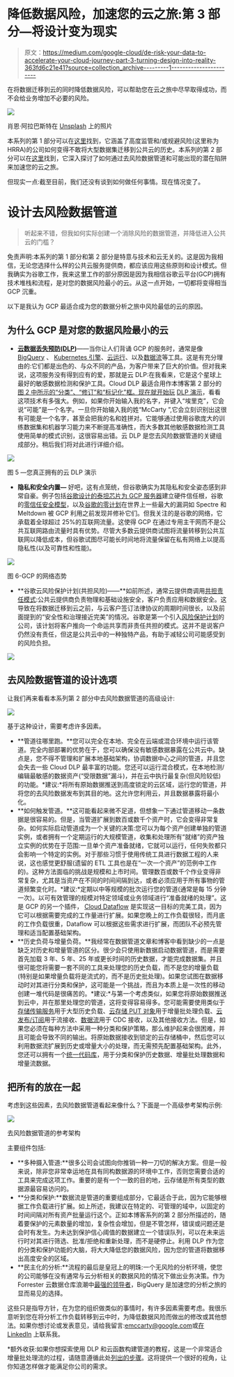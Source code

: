 # 降低数据风险，加速您的云之旅:第 3 部分—将设计变为现实

> 原文：<https://medium.com/google-cloud/de-risk-your-data-to-accelerate-your-cloud-journey-part-3-turning-design-into-reality-363fd6c21e41?source=collection_archive---------1----------------------->

在将数据迁移到云的同时降低数据风险，可以帮助您在云之旅中尽早取得成功，而不会给业务增加不必要的风险。

![](img/b50596ee71c7c00ffbda2b4eae794e4f.png)

肖恩·阿拉巴斯特在 [Unsplash](https://unsplash.com?utm_source=medium&utm_medium=referral) 上的照片

本系列的第 1 部分可以在[这里](https://ericmccarty.medium.com/de-risk-your-data-to-accelerate-your-cloud-journey-part-1-how-did-we-get-here-68eeab52762c)找到，它涵盖了高度监管和/或规避风险(这里称为 HRRA)的公司如何变得不敢将大型数据集迁移到公共云的历史。本系列的第 2 部分可以在[这里](https://ericmccarty.medium.com/de-risk-your-data-to-accelerate-your-cloud-journey-part-2-design-and-potential-pitfalls-2538592fc281)找到，它深入探讨了如何通过去风险数据管道和可能出现的潜在陷阱来加速您的云之旅。

但现实一点:截至目前，我们还没有谈到如何做任何事情。现在情况变了。

# 设计去风险数据管道

> 听起来不错，但我如何实际创建一个消除风险的数据管道，并降低进入公共云的门槛？

免责声明:本系列的第 1 部分和第 2 部分是特意与技术和云无关的。这是因为我相信，无论您选择什么样的公共云服务提供商，都应该应用这些原则和设计模式。但我确实为谷歌工作，我来这里工作的部分原因是因为我相信谷歌云平台(GCP)拥有技术堆栈和流程，是对您的数据风险最小的云。从这一点开始，一切都将变得相当 GCP 沉重。

以下是我认为 GCP 最适合成为您的数据分析之旅中风险最低的云的原因。

## 为什么 GCP 是对您的数据风险最小的云

*   [**云数据丢失预防(DLP**](https://cloud.google.com/dlp)**)**——当你让人们背诵 GCP 的服务时，通常是像 [BigQuery](https://cloud.google.com/bigquery) 、 [Kubernetes 引擎](https://cloud.google.com/kubernetes-engine)、[云运行](https://cloud.google.com/run)、以及[数据流](https://cloud.google.com/dataflow)等工具。这是有充分理由的:它们都是出色的、与众不同的产品，为客户带来了巨大的价值。但对我来说，这项服务没有得到应有的爱，那就是云 DLP:在我看来，它是这个星球上最好的敏感数据检测和保护工具。Cloud DLP 最适合用作本博客第 2 部分的[图 2 中所示的“分类”、“修订”和“标记化”框。现在就开始玩](https://miro.medium.com/max/1000/1*CXJH7LE2GDm5PJWVibr-kw.png) [DLP 演示](https://cloud.google.com/dlp/demo/)，看看这项技术有多强大。例如，如果你开始输入我的名字，并键入“埃里克”，它会说“可能”是一个名字。一旦你开始输入我的姓“McCarty ”,它会立刻识别出这很有可能是一个名字，甚至会把我的名和姓拼对。它能够通过使用谷歌庞大的训练数据集和机器学习能力来不断提高准确性，而大多数其他敏感数据检测工具使用简单的模式识别，这很容易出错。云 DLP 是您去风险数据管道的关键组成部分。稍后我们将对此进行详细介绍。

![](img/45ac8ffa29002c0ac1bcb6310f0695d8.png)

图 5 —您真正拥有的云 DLP 演示

*   **隐私和安全内置—** 好吧，这有点笼统，但谷歌确实为其隐私和安全姿态感到非常自豪。例子包括[谷歌设计的泰坦芯片为 GCP 服务器](https://cloud.google.com/blog/products/identity-security/titan-in-depth-security-in-plaintext)建立硬件信任根，谷歌的[零信任安全模型](https://cloud.google.com/beyondcorp)，以及[谷歌的零计划](https://en.wikipedia.org/wiki/Project_Zero)在世界上一些最大的漏洞如 Spectre 和 Meltdown 被 GCP 利用之前发现并修补它们。但我关注的是谷歌的网络，它承载着全球超过 25%的互联网流量。这使得 GCP 在通过专用主干网而不是公共互联网路由流量时具有优势。尽管大多数云提供商试图将流量转移到公共互联网以降低成本，但谷歌试图尽可能长时间地将流量保留在私有网络上以提高隐私性(以及可靠性和性能)。

![](img/0559ec245a6bc1d7f97343e55aae8d89.png)

图 6-GCP 的网络态势

*   **谷歌云风险保护计划(共担风险)——**如前所述，通常云提供商调用[共担责任模式](https://www.cloudpassage.com/articles/shared-responsibility-model-explained/):公共云提供商负责物理和基础设施安全，客户负责应用和数据安全。这导致在将数据迁移到云之前，与云客户签订法律协议的周期时间很长，以及前面提到的“安全性和治理接近完美”的情况。谷歌是第一个引入[风险保护计划](https://cloud.google.com/blog/products/identity-security/google-cloud-risk-protection-program-now-in-preview)的公司，该计划将客户推向一个命运共享而非责任共担的模式。这并不是说客户仍然没有责任，但这是公共云中的一种独特产品，有助于减轻公司可能感受到的风险负担。

![](img/e3f24300c18b60935a29cd3f3a78f384.png)

## 去风险数据管道的设计选项

让我们再来看看本系列第 2 部分中去风险数据管道的高级设计:

![](img/107984774daa93442cb4dae2040bff17.png)

基于这种设计，需要考虑许多因素。

*   **管道往哪里跑。**您可以完全在本地、完全在云端或混合环境中运行该管道。完全内部部署的优势在于，您可以确保没有敏感数据暴露在公共云中。缺点是，您不得不管理和扩展本地基础架构，协调数据中心之间的管道，并且您会失去一些 Cloud DLP 最丰富的功能。您还可以运行混合模式，在本地检测/编辑最敏感的数据资产(“受限数据”漏斗)，并在云中执行最复杂(但风险较低)的功能。*建议:*将所有原始数据推送到高度锁定的云区域，运行您的管道，并将您的去风险数据发布到其目的地。这允许您利用云，并且数据暴露将最小化。
*   **如何触发管道。**这可能看起来微不足道，但想象一下通过管道移动一条数据是很容易的。但是，当管道扩展到数百或数千个资产时，它会变得非常复杂。如何实际启动管道成为一个关键的决策:您可以为每个资产创建单独的管道实例，或者拥有一个定期运行的大规模管道，收集和处理所有“就绪”的资产独立实例的优势在于范围:一旦单个资产准备就绪，它就可以运行，任何失败都只会影响一个特定的实例。对于那些习惯于使用传统工具进行数据工程的人来说，这也感觉更舒服(遗留的 ETL 工具也是在“一次一个资产”的范例中工作的)。这种方法面临的挑战是规模和上市时间。管理数百或数千个作业变得非常复杂，尤其是当资产在不同的时间间隔到达，或者必须应用于所有事物的管道频繁变化时。*建议:*定期以中等规模的批次运行您的管道(通常是每 15 分钟一次)。以可有效管理的规模对特定领域或业务领域进行“准备就绪的处理”。这是 GCP 的另一个插件， [Cloud Dataflow](https://cloud.google.com/dataflow) 是实现这一目标的完美工具，因为它可以根据需要完成的工作量进行扩展。如果您晚上的工作负载很轻，而月底的工作负载很重，Dataflow 可以根据这些需求进行扩展，而团队不必预先管理和适当配置基础架构。
*   **历史负荷与增量负荷。**我经常在数据管道文章和博客中看到缺少的一点是缺乏对历史和增量管道的区分。很少会只使用新数据启动数据管道，而是需要首先加载 3 年、5 年、25 年或更长时间的历史数据，才能完成数据集。并且很可能您将需要一套不同的工具来处理您的历史负载，而不是您的增量负载(特别是如果增量负载将是流式的，而不是历史批处理)。如果您试图在数据移动时对其进行分类和保护，这可能是一个挑战，而且为本质上是一次性的移动创建一堆代码是很痛苦的。*建议:*与第一个考虑类似，如果您将原始数据推送到云中，并在那里处理您的管道，这将变得容易得多。您可能需要使用类似于[存储传输服务](https://cloud.google.com/storage-transfer-service)用于大型历史负载、[云存储 PUT 对象](https://cloud.google.com/storage/docs/xml-api/put-object)用于增量批处理负载、[云发布/订阅](https://cloud.google.com/pubsub)用于流接收、[数据流](https://cloud.google.com/datastream)用于 CDC 接收，以及其他接收方法。但是，如果您必须在每种方法中采用一种分类和保护策略，那么维护起来会很困难，并且可能会导致不同的输出。将原始数据接收到锁定的云存储桶中，然后您可以利用数据流扩展到历史或增量大小的处理，而无需预先配置基础架构。此外，您还可以拥有一个[统一代码库](https://beam.apache.org/)，用于分类和保护历史数据、增量批处理数据和增量流数据。

## 把所有的放在一起

考虑到这些因素，去风险数据管道看起来像什么？下面是一个高级参考架构示例:

![](img/92746190e8adaf423337c208290d1035.png)

去风险数据管道的参考架构

主要组件包括:

*   **多种摄入管道:**很多公司会试图向你推销一种一刀切的解决方案。但是一般来说，除非您非常幸运地在具有同构数据源的环境中工作，否则您需要合适的工具来完成这项工作。重要的是有一个一致的目的地，云存储是所有类型的数据源最容易访问的。
*   **分类和保护:**数据流是管道的重要组成部分，它最适合于此，因为它能够根据工作负载进行扩展。如上所述，我建议在特定的、可管理的域中，以固定的时间间隔对所有资产批量运行这个。正如本博客系列的第 2 部分所描述的，随着要保护的元素数量的增加，复杂性会增加，但是不管怎样，错误或问题还是会时有发生。为未达到保护信心阈值的数据建立一个错误队列，可以在未来运行时对其进行筛选、批准/拒绝和重新处理，而不是硬停止。利用 DLP 作为您的分类和保护功能的大脑，将大大降低您的数据风险，因为您的管道将数据移出高度安全的区域。
*   **民主化的分析:**流程的最后是皇冠上的明珠:一个无风险的分析环境，使您的公司能够在没有通常与云分析相关的数据风险的情况下做出业务决策。作为 Forrester 云数据仓库浪潮中[最强的领导者](https://cloud.google.com/forrester-wave-cloud-data-warehouse-2021)，BigQuery 是加速您的分析之旅的显而易见的选择。

这些只是指导方针，在为您的组织做类似的事情时，有许多因素需要考虑。我很乐意听到您在将分析工作负载转移到云中时，为降低数据风险而做出的修改或其他想法。如果你想讨论或发表意见，请给我留言:[emccarty@google.com](mailto:emccarty@google.com)或[在 LinkedIn](https://www.linkedin.com/in/jemccarty/) 上联系我。

*额外收获:如果你想探索使用 DLP 和云函数构建管道的教程，这是一个非常适合增量批处理流的过程，请随意遵循此处[列出的步骤](https://cloud.google.com/architecture/automating-classification-of-data-uploaded-to-cloud-storage)。这将提供一个很好的视角，让你知道怎样做才能满足你公司的需求。